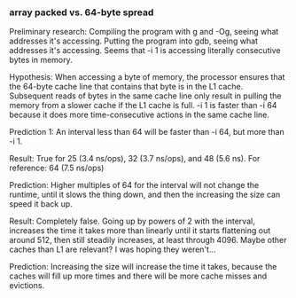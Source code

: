 ### array packed vs. 64-byte spread

Preliminary research: Compiling the program with g and -Og, seeing what
addresses it's accessing. Putting the program into gdb, seeing what addresses
it's accessing. Seems that -i 1 is accessing literally consecutive bytes in memory.

Hypothesis: When accessing a byte of memory, the processor ensures that the 64-byte
cache line that contains that byte is in the L1 cache. Subsequent reads of bytes
in the same cache line only result in pulling the memory from a slower cache if
the L1 cache is full. -i 1 is faster than -i 64 because it does more
time-consecutive actions in the same cache line.

Prediction 1: An interval less than 64 will be faster than -i 64, but more than
-i 1.

Result: True for 25 (3.4 ns/ops), 32 (3.7 ns/ops), and 48 (5.6 ns). For
reference: 64 (7.5 ns/ops)

Prediction: Higher multiples of 64 for the interval will not change the runtime,
until it slows the thing down, and then the increasing the size can speed it
back up.

Result: Completely false. Going up by powers of 2 with the interval, increases
the time it takes more than linearly until it starts flattening out around 512,
then still steadily increases, at least through 4096. Maybe other caches than L1
are relevant? I was hoping they weren't...

Prediction: Increasing the size will increase the time it takes, because the
caches will fill up more times and there will be more cache misses and
evictions.